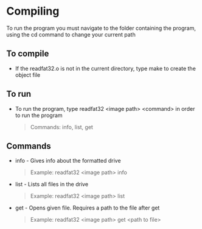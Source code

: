 # Compiling
To run the program you must navigate to the folder containing the program, using the cd command to change your current path

## To compile
* If the readfat32.o is not in the current directory, type make to create the object file

## To run
* To run the program, type readfat32 &lt;image path&gt; &lt;command&gt; in order to run the program
   >Commands: info, list, get

## Commands
* info - Gives info about the formatted drive
   >Example: readfat32 &lt;image path&gt; info
* list - Lists all files in the drive
   >Example: readfat32 &lt;image path&gt; list
* get - Opens given file. Requires a path to the file after get
   >Example: readfat32 &lt;image path&gt; get &lt;path to file&gt;
